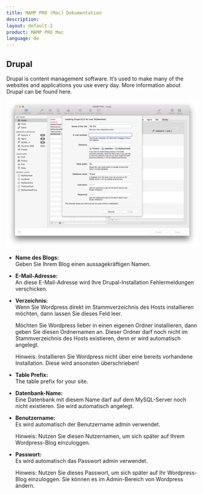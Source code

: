 ```yaml
---
title: MAMP PRO (Mac) Dokumentation
description: 
layout: default-2
product: MAMP PRO Mac
language: de
---
```


## Drupal

Drupal is content management software. It’s used to make many of the websites and applications you use every day. More information about Drupal can be found here.

![MAMP](Drupal.png)

*  **Name des Blogs:**  
   Geben Sie Ihrem Blog einen aussagekräftigen Namen.

*  **E-Mail-Adresse:**  
   An diese E-Mail-Adresse wird Ihre Drupal-Installation Fehlermeldungen verschicken.

*  **Verzeichnis:**  
   Wenn Sie Wordpress direkt im Stammverzeichnis des Hosts installieren möchten, dann lassen Sie dieses Feld leer.

   Möchten Sie Wordpress lieber in einen eigenen Ordner installieren, dann geben Sie diesen Ordnernamen an. Dieser Ordner darf noch nicht im Stammverzeichnis des Hosts existieren, denn er wird automatisch angelegt.
   <div class="alert" role="alert">
   Hinweis: Installieren Sie Wordpress nicht über eine bereits vorhandene Installation. Diese wird ansonsten überschrieben! </div>
   
*  **Table Prefix:**  
   The table prefix for your site.
   
*  **Datenbank-Name:**  
   Eine Datenbank mit diesem Name darf auf dem MySQL-Server noch nicht existieren. Sie wird automatisch angelegt. 
 
*  **Benutzername:**  
   Es wird automatisch der Benutzername admin verwendet.
   
   <div class="alert" role="alert">
   Hinweis: Nutzen Sie diesen Nutzernamen, um sich später auf Ihrem Wordpress-Blog einzuloggen.
   </div>

*  **Passwort:**  
   Es wird automatisch das Passwort admin verwendet.
   
   <div class="alert" role="alert">
   Hinweis: Nutzen Sie dieses Passwort, um sich später auf Ihr Wordpress-Blog einzuloggen. Sie können es im Admin-Bereich von Wordpress ändern.
   </div>

